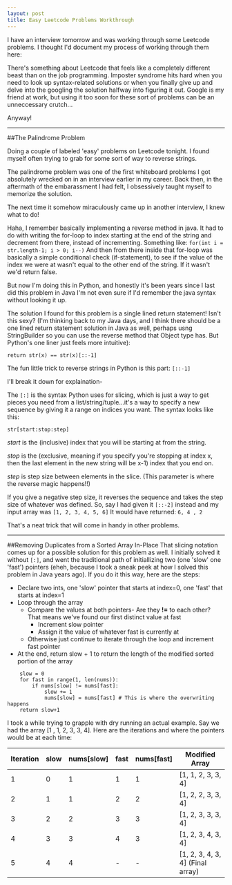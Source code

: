 ```yaml
---
layout: post
title: Easy Leetcode Problems Workthrough
---
```


I have an interview tomorrow and was working through some Leetcode problems. I thought I'd document my process of working through them here:

There's something about Leetcode that feels like a completely different beast than on the job programming. Imposter syndrome hits hard when you need to look up syntax-related solutions or when you finally give up and delve into the googling the solution halfway into figuring it out. Google is my friend at work, but using it too soon for these sort of problems can be an unneccessary crutch...

Anyway! 

---

##The Palindrome Problem

Doing a couple of labeled 'easy' problems on Leetcode tonight. I found myself often trying to grab for some sort of way to reverse strings.

The palindrome problem was one of the first whiteboard problems I got absolutely wrecked on in an interview earlier in my career. Back then, in the aftermath of the embarassment I had felt, I obsessively taught myself to memorize the solution. 

The next time it somehow miraculously came up in another interview, I knew what to do! 

Haha, I remember basically implementing a reverse method in java. It had to do with writing the for-loop to index starting at the end of the string and decrement from there, instead of incrementing. Something like:
`for(int i = str.length-1; i > 0; i--)`
And then from there inside that for-loop was basically a simple conditional check (if-statement), to see if the value of the index we were at wasn't equal to the other end of the string. If it wasn't we'd return false.

But now I'm doing this in Python, and honestly it's been years since I last did this problem in Java I'm not even sure if I'd remember the java syntax without looking it up.

The solution I found for this problem is a single lined return statement! Isn't this sexy? (I'm thinking back to my Java days, and I think there should be a one lined return statement solution in Java as well, perhaps usng StringBuilder so you can use the reverse method that Object type has. But Python's one liner just feels more intuitive):

`return str(x) == str(x)[::-1]`

The fun little trick to reverse strings in Python is this part:
`[::-1]`

I'll break it down for explaination-

The `[:]` is the syntax Python uses for slicing, which is just a way to get pieces you need from a list/string/tuple...it's a way to specify a new sequence by giving it a range on indices you want. The syntax looks like this:

`str[start:stop:step]`

*start* is the (inclusive) index that you will be starting at from the string. 

*stop* is the (exclusive, meaning if you specify you're stopping at index x, then the last element in the new string will be x-1) index that you end on.

*step* is step size between elements in the slice. (This parameter is where the reverse magic happens!!)

If you give a negative step size, it reverses the sequence and takes the step size of whatever was defined. So, say I had given it `[::-2]` instead and my input array was 
`[1, 2, 3, 4, 5, 6]`
It would have returned:
`6, 4 , 2`

That's a neat trick that will come in handy in other problems.

---
##Removing Duplicates from a Sorted Array In-Place
That slicing notation comes up for a possible solution for this problem as well. I initially solved it without `[:]`, and went the traditional path of initiallizing two (one 'slow' one 'fast') pointers (eheh, because I took a sneak peek at how I solved this problem in Java years ago). If you do it this way, here are the steps:
* Declare two ints, one 'slow' pointer that starts at index=0, one 'fast' that starts at index=1
* Loop through the array
    * Compare the values at both pointers- Are they **!=** to each other? That means we've found our first distinct value at fast
        * Increment slow pointer
        * Assign it the value of whatever fast is currently at
    * Otherwise just continue to iterate through the loop and increment fast pointer
* At the end, return slow + 1 to return the length of the modified sorted portion of the array

```
    slow = 0
    for fast in range(1, len(nums)):
        if nums[slow] != nums[fast]:
            slow += 1 
            nums[slow] = nums[fast] # This is where the overwriting happens
    return slow+1
```

I took a while trying to grapple with dry running an actual example. Say we had the array [1 , 1, 2, 3, 3, 4]. Here are the iterations and where the pointers would be at each time:

| Iteration | slow | nums[slow] | fast | nums[fast] | Modified Array           |
|-----------|------------|------------|------------|------------|--------------------------|
| 1         | 0          | 1          | 1          | 1          | [1, 1, 2, 3, 3, 4]        |
| 2         | 1          | 1          | 2          | 2          | [1, 2, 2, 3, 3, 4]        |
| 3         | 2          | 2          | 3          | 3          | [1, 2, 3, 3, 3, 4]        |
| 4         | 3          | 3          | 4          | 3          | [1, 2, 3, 4, 3, 4]        |
| 5         | 4          | 4          | -          | -          | [1, 2, 3, 4, 3, 4] (Final array) |













